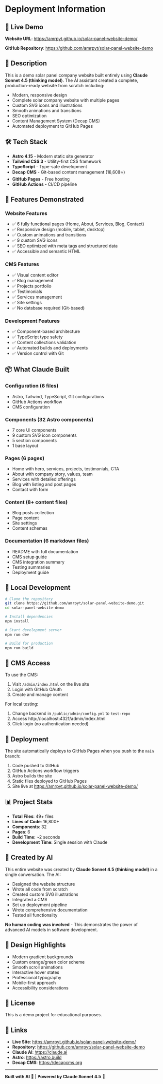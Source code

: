 # Deployment Information

## 🚀 Live Demo

**Website URL**: https://amrpyt.github.io/solar-panel-website-demo/

**GitHub Repository**: https://github.com/amrpyt/solar-panel-website-demo

## 📝 Description

This is a demo solar panel company website built entirely using **Claude Sonnet 4.5 (thinking model)**. The AI assistant created a complete, production-ready website from scratch including:

- Modern, responsive design
- Complete solar company website with multiple pages
- Custom SVG icons and illustrations
- Smooth animations and transitions
- SEO optimization
- Content Management System (Decap CMS)
- Automated deployment to GitHub Pages

## 🛠️ Tech Stack

- **Astro 4.15** - Modern static site generator
- **Tailwind CSS 3** - Utility-first CSS framework
- **TypeScript** - Type-safe development
- **Decap CMS** - Git-based content management (18,608⭐)
- **GitHub Pages** - Free hosting
- **GitHub Actions** - CI/CD pipeline

## 🎯 Features Demonstrated

### Website Features
- ✅ 6 fully functional pages (Home, About, Services, Blog, Contact)
- ✅ Responsive design (mobile, tablet, desktop)
- ✅ Custom animations and transitions
- ✅ 9 custom SVG icons
- ✅ SEO optimized with meta tags and structured data
- ✅ Accessible and semantic HTML

### CMS Features
- ✅ Visual content editor
- ✅ Blog management
- ✅ Projects portfolio
- ✅ Testimonials
- ✅ Services management
- ✅ Site settings
- ✅ No database required (Git-based)

### Development Features
- ✅ Component-based architecture
- ✅ TypeScript type safety
- ✅ Content collections validation
- ✅ Automated builds and deployments
- ✅ Version control with Git

## 📦 What Claude Built

### Configuration (6 files)
- Astro, Tailwind, TypeScript, Git configurations
- GitHub Actions workflow
- CMS configuration

### Components (32 Astro components)
- 7 core UI components
- 9 custom SVG icon components
- 5 section components
- 1 base layout

### Pages (6 pages)
- Home with hero, services, projects, testimonials, CTA
- About with company story, values, team
- Services with detailed offerings
- Blog with listing and post pages
- Contact with form

### Content (8+ content files)
- Blog posts collection
- Page content
- Site settings
- Content schemas

### Documentation (6 markdown files)
- README with full documentation
- CMS setup guide
- CMS integration summary
- Testing summaries
- Deployment guide

## 🔧 Local Development

```bash
# Clone the repository
git clone https://github.com/amrpyt/solar-panel-website-demo.git
cd solar-panel-website-demo

# Install dependencies
npm install

# Start development server
npm run dev

# Build for production
npm run build
```

## 📝 CMS Access

To use the CMS:
1. Visit `/admin/index.html` on the live site
2. Login with GitHub OAuth
3. Create and manage content

For local testing:
1. Change backend in `/public/admin/config.yml` to `test-repo`
2. Access http://localhost:4321/admin/index.html
3. Click login (no authentication needed)

## 🚀 Deployment

The site automatically deploys to GitHub Pages when you push to the `main` branch:

1. Code pushed to GitHub
2. GitHub Actions workflow triggers
3. Astro builds the site
4. Static files deployed to GitHub Pages
5. Site live at https://amrpyt.github.io/solar-panel-website-demo/

## 📊 Project Stats

- **Total Files**: 49+ files
- **Lines of Code**: 16,800+
- **Components**: 32
- **Pages**: 6
- **Build Time**: ~2 seconds
- **Development Time**: Single session with Claude

## 🤖 Created by AI

This entire website was created by **Claude Sonnet 4.5 (thinking model)** in a single conversation. The AI:

- Designed the website structure
- Wrote all code from scratch
- Created custom SVG illustrations
- Integrated a CMS
- Set up deployment pipeline
- Wrote comprehensive documentation
- Tested all functionality

**No human coding was involved** - This demonstrates the power of advanced AI models in software development.

## 🎨 Design Highlights

- Modern gradient backgrounds
- Custom orange/green color scheme
- Smooth scroll animations
- Interactive hover states
- Professional typography
- Mobile-first approach
- Accessibility considerations

## 📄 License

This is a demo project for educational purposes.

## 🔗 Links

- **Live Site**: https://amrpyt.github.io/solar-panel-website-demo/
- **Repository**: https://github.com/amrpyt/solar-panel-website-demo
- **Claude AI**: https://claude.ai
- **Astro**: https://astro.build
- **Decap CMS**: https://decapcms.org

---

**Built with AI** 🤖 | **Powered by Claude Sonnet 4.5** 🧠
